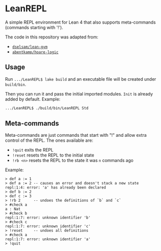 # LeanREPL

A simple REPL environment for Lean 4 that also supports meta-commands
(commands starting with '!').

The code in this repository was adapted from:

* [`dselsam/lean-gym`](https://github.com/dselsam/lean-gym)
* [`abentkamp/hoare-logic`](https://github.com/abentkamp/hoare-logic)

## Usage

Run `.../LeanREPL$ lake build` and an executable file will be created under
`build/bin`.

Then you can run it and pass the initial imported modules. `Init` is already
added by default. Example:

```bash
.../LeanREPL$ ./build/bin/LeanREPL Std
```

## Meta-commands

Meta-commands are just commands that start with "!" and allow extra control
of the REPL. The ones available are:

* `!quit` exits the REPL
* `!reset` resets the REPL to the initial state
* `!rb <n>` resets the REPL to the state it was `n` commands ago

Example:

```lean
> def a := 1
> def a := 2 -- causes an error and doesn't stack a new state
repl:1:4: error: 'a' has already been declared
> def b := 2
> def c := 3
> !rb 2      -- undoes the definitions of `b` and `c`
> #check a
a : Nat
> #check b
repl:1:7: error: unknown identifier 'b'
> #check c
repl:1:7: error: unknown identifier 'c'
> !reset     -- undoes all definitions
> #check a
repl:1:7: error: unknown identifier 'a'
> !quit
```
